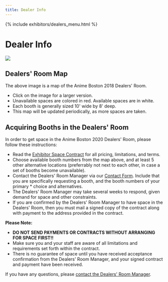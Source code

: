 ```yaml
---
title: Dealer Info
---
```

{% include exhibitors/dealers_menu.html %}

# Dealer Info

<a href="https://www.animeboston.com/images/dealers/dealers_room_2017.png">
  <img class="img-fluid" src="https://www.animeboston.com/images/dealers/dealers_room_2017.png">
</a>

## Dealers' Room Map
The above image is a map of the Anime Boston 2018 Dealers' Room.
* Click on the image for a larger version.
* Unavailable spaces are colored in red. Available spaces are in white.
* Each booth is generally sized 10' wide by 8' deep.
* This map will be updated periodically, as more spaces are taken.

## Acquiring Booths in the Dealers' Room
In order to get space in the Anime Boston 2020 Dealers' Room, please follow these instructions:
* Read the [Exhibitor Space Contract](https://www.animeboston.com/files/exhibits/anime_boston_2020_dealers_room_contract.pdf) for all pricing, limitations, and terms.
* Choose available booth numbers from the map above, and at least 5 other alternative locations (preferrably not next to each other, in case a set of booths become unavailable).
* Contact the Dealers' Room Manager via our [Contact Form](/coninfo/contact/17). Include that you are specifically requesting a booth, and the booth numbers of your primary * choice and alternatives.
* The Dealers' Room Manager may take several weeks to respond, given demand for space and other constraints.
* If you are confirmed by the Dealers' Room Manager to have space in the Dealers' Room, then you must mail a signed copy of the contract along with payment to the address provided in the contract.

**Please Note:**
* **<span class="text-danger">DO NOT SEND PAYMENTS OR CONTRACTS WITHOUT ARRANGING FOR SPACE FIRST!!</span>**
* Make sure you and your staff are aware of all limitations and requirements set forth within the contract.
* There is no guarantee of space until you have received acceptance confirmation from the Dealers' Room Manager, and your signed contract and payment have been received.

If you have any questions, please [contact the Dealers' Room Manager](/coninfo/contact/17).
